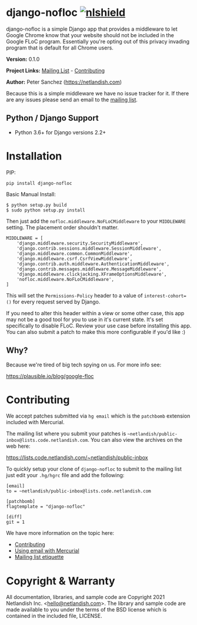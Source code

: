 # django-nofloc [![nlshield](https://img.shields.io/badge/100%25-Netlandish-blue.svg?style=square-flat)](http://www.netlandish.com)

django-nofloc is a simple Django app that provides a middleware to let Google
Chrome know that your website should not be included in the Google FLoC
program. Essentially you're opting out of this privacy invading program that is
default for all Chrome users.

**Version:** 0.1.0

**Project Links:** [Mailing List][pinbox] - [Contributing](#contributing)

**Author:** Peter Sanchez (<https://netlandish.com>)

Because this is a simple middleware we have no issue tracker for it. If there
are any issues please send an email to the [mailing list][pinbox].

[pinbox]: https://lists.code.netlandish.com/~netlandish/public-inbox

## Python / Django Support

-   Python 3.6+ for Django versions 2.2+

# Installation

PIP:

    pip install django-nofloc

Basic Manual Install:

    $ python setup.py build
    $ sudo python setup.py install

Then just add the `nofloc.middleware.NoFLoCMiddleware` to your `MIDDLEWARE`
setting. The placement order shouldn't matter.

    MIDDLEWARE = [
        'django.middleware.security.SecurityMiddleware',
        'django.contrib.sessions.middleware.SessionMiddleware',
        'django.middleware.common.CommonMiddleware',
        'django.middleware.csrf.CsrfViewMiddleware',
        'django.contrib.auth.middleware.AuthenticationMiddleware',
        'django.contrib.messages.middleware.MessageMiddleware',
        'django.middleware.clickjacking.XFrameOptionsMiddleware',
	    'nofloc.middleware.NoFLoCMiddleware',
    ]

This will set the `Permissions-Policy` header to a value of
`interest-cohort=()` for every request served by Django.

If you need to alter this header within a view or some other case, this app may
not be a good tool for you to use in it's current state. It's set specifically
to disable FLoC. Review your use case before installing this app. You can also
submit a patch to make this more configurable if you'd like :)

## Why?

Because we're tired of big tech spying on us. For more info see:

https://plausible.io/blog/google-floc

# Contributing

We accept patches submitted via `hg email` which is the `patchbomb` extension
included with Mercurial.

The mailing list where you submit your patches is
`~netlandish/public-inbox@lists.code.netlandish.com`. You can also view the
archives on the web here:

https://lists.code.netlandish.com/~netlandish/public-inbox

To quickly setup your clone of `django-nofloc` to submit to the mailing
list just edit your `.hg/hgrc` file and add the following:

    [email]
    to = ~netlandish/public-inbox@lists.code.netlandish.com

    [patchbomb]
    flagtemplate = "django-nofloc"

    [diff]
    git = 1

We have more information on the topic here:

- [Contributing][cdoc]
- [Using email with Mercurial][hgemail]
- [Mailing list etiquette][etiquette]

[etiquette]: https://man.code.netlandish.com/lists/etiquette.md
[hgemail]: https://man.code.netlandish.com/hg/email.md
[cdoc]: https://man.code.netlandish.com/contributing.md

# Copyright & Warranty

All documentation, libraries, and sample code are Copyright 2021 Netlandish
Inc. &lt;<hello@netlandish.com>&gt;. The library and sample code
are made available to you under the terms of the BSD license which is
contained in the included file, LICENSE.
